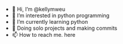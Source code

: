 - 👋 Hi, I’m @kellymweu
- 👀 I’m interested in python programming
- 🌱 I’m currently learning python
- 💞️ Doing solo projects and making commits
- 📫 How to reach me. here

<!---
kellymweu/kellymweu is a ✨ special ✨ repository because its `README.md` (this file) appears on your GitHub profile.
You can click the Preview link to take a look at your changes.
--->
